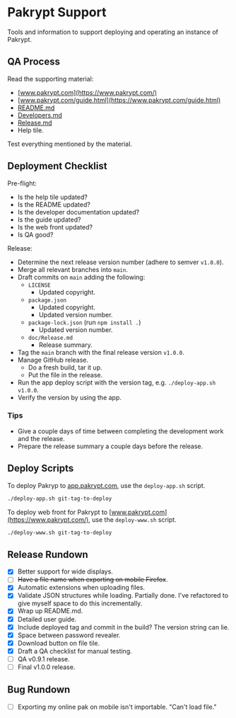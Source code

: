 # Pakrypt Support

Tools and information to support deploying and operating an instance of Pakrypt.

## QA Process

Read the supporting material:

* [www.pakrypt.com](https://www.pakrypt.com/)
* [www.pakrypt.com/guide.html](https://www.pakrypt.com/guide.html)
* [README.md](https://github.com/fractalate/pakrypt)
* [Developers.md](https://github.com/fractalate/pakrypt/blob/main/doc/Developers.md)
* [Release.md](https://github.com/fractalate/pakrypt/blob/main/doc/Release.md)
* Help tile.

Test everything mentioned by the material.

## Deployment Checklist

Pre-flight:

* Is the help tile updated?
* Is the README updated?
* Is the developer documentation updated?
* Is the guide updated?
* Is the web front updated?
* Is QA good?

Release:

* Determine the next release version number (adhere to semver `v1.0.0`).
* Merge all relevant branches into `main`.
* Draft commits on `main` adding the following:
  - `LICENSE`
    - Updated copyright.
  - `package.json`
    - Updated copyright.
    - Updated version number.
  - `package-lock.json` (run `npm install .`)
    - Updated version number.
  - `doc/Release.md`
    - Release summary.
* Tag the `main` branch with the final release version `v1.0.0`.
* Manage GitHub release.
  - Do a fresh build, tar it up.
  - Put the file in the release.
* Run the app deploy script with the version tag, e.g. `./deploy-app.sh v1.0.0`.
* Verify the version by using the app.

### Tips

* Give a couple days of time between completing the development work and the release.
* Prepare the release summary a couple days before the release.

## Deploy Scripts

To deploy Pakryp to [app.pakrypt.com](https://app.pakrypt.com/), use the `deploy-app.sh` script.

```bash
./deploy-app.sh git-tag-to-deploy
```

To deploy web front for Pakrypt to [www.pakrypt.com](https://www.pakrypt.com/), use the `deploy-www.sh` script.

```bash
./deploy-www.sh git-tag-to-deploy
```

## Release Rundown 

* [x] Better support for wide displays.
* [ ] ~~Have a file name when exporting on mobile Firefox~~.
* [x] Automatic extensions when uploading files.
* [x] Validate JSON structures while loading. Partially done. I've refactored to give myself space to do this incrementally.
* [x] Wrap up README.md.
* [x] Detailed user guide.
* [x] Include deployed tag and commit in the build? The version string can lie.
* [x] Space between password revealer.
* [x] Download button on file tile.
* [x] Draft a QA checklist for manual testing.
* [ ] QA v0.9.1 release.
* [ ] Final v1.0.0 release.

## Bug Rundown

* [ ] Exporting my online pak on mobile isn't importable. "Can't load file."
